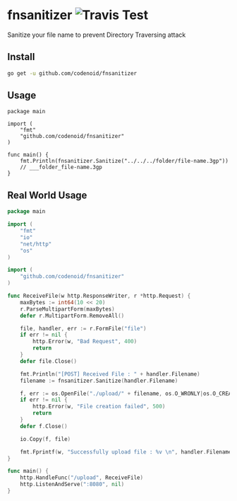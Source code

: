 # fnsanitizer ![Travis Test](https://travis-ci.org/codenoid/fnsanitizer.svg?branch=master)
Sanitize your file name to prevent Directory Traversing attack

## Install

```bash
go get -u github.com/codenoid/fnsanitizer
```

## Usage

```
package main

import (
	"fmt"
	"github.com/codenoid/fnsanitizer"
)

func main() {
	fmt.Println(fnsanitizer.Sanitize("../../../folder/file-name.3gp"))
	// ___folder_file-name.3gp
}
```

## Real World Usage

```go
package main

import (
	"fmt"
	"io"
	"net/http"
	"os"
)

import (
	"github.com/codenoid/fnsanitizer"
)

func ReceiveFile(w http.ResponseWriter, r *http.Request) {
	maxBytes := int64(10 << 20)
	r.ParseMultipartForm(maxBytes)
	defer r.MultipartForm.RemoveAll()

	file, handler, err := r.FormFile("file")
	if err != nil {
		http.Error(w, "Bad Request", 400)
		return
	}
	defer file.Close()

	fmt.Println("[POST] Received File : " + handler.Filename)
	filename := fnsanitizer.Sanitize(handler.Filename)

	f, err := os.OpenFile("./upload/" + filename, os.O_WRONLY|os.O_CREATE, 0666)
	if err != nil {
		http.Error(w, "File creation failed", 500)
		return
	}
	defer f.Close()

	io.Copy(f, file)

	fmt.Fprintf(w, "Successfully upload file : %v \n", handler.Filename)
}

func main() {
	http.HandleFunc("/upload", ReceiveFile)
	http.ListenAndServe(":8080", nil)
}

```
